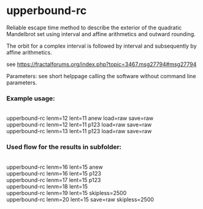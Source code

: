 # upperbound-rc

Reliable escape time method to describe the exterior of the quadratic Mandelbrot set
using interval and affine arithmetics and outward rounding. 

The orbit for a complex interval is followed by interval and subsequently by affine
arithmetics.

see https://fractalforums.org/index.php?topic=3467.msg27794#msg27794

Parameters: see short helppage calling the software without command line parameters.

### Example usage:

<br>upperbound-rc lenm=12 lent=11 anew load=raw save=raw
<br>upperbound-rc lenm=12 lent=11 p123 load=raw save=raw
<br>upperbound-rc lenm=13 lent=11 p123 load=raw save=raw


### Used flow for the results in subfolder:

<br>upperbound-rc lenm=16 lent=15 anew
<br>upperbound-rc lenm=16 lent=15 p123
<br>upperbound-rc lenm=17 lent=15 p123
<br>upperbound-rc lenm=18 lent=15
<br>upperbound-rc lenm=19 lent=15 skipless=2500 
<br>upperbound-rc lenm=20 lent=15 save=raw skipless=2500




